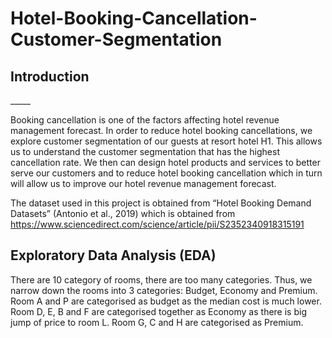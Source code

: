 # Hotel-Booking-Cancellation-Customer-Segmentation
## Introduction
_____<br>

Booking cancellation is one of the factors affecting hotel revenue management forecast. In order to reduce hotel booking cancellations, we explore customer segmentation of our guests at resort hotel H1. This allows us to understand the customer segmentation that has the highest cancellation rate. We then can design hotel products and services to better serve our customers and to reduce hotel booking cancellation which in turn will allow us to improve our hotel revenue management forecast.

The dataset used in this project is obtained from “Hotel Booking Demand Datasets” (Antonio et al., 2019) which is obtained from https://www.sciencedirect.com/science/article/pii/S2352340918315191

## Exploratory Data Analysis (EDA)
There are 10 category of rooms, there are too many categories. Thus, we narrow down the rooms into 3 categories: Budget, Economy and Premium.
Room A and P are categorised as budget as the median cost is much lower.
Room D, E, B and F are categorised together as Economy as there is big jump of price to room L.
Room G, C and H are categorised as Premium.

